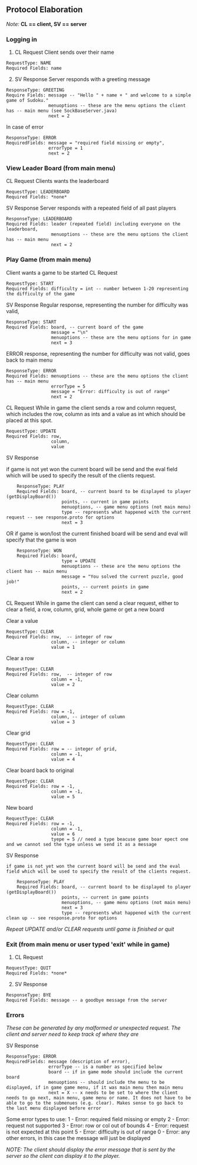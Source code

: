 ## Protocol Elaboration

*Note:* **CL == client, SV == server**

### Logging in
1) CL Request
   Client sends over their name
```
RequestType: NAME
Required Fields: name
```

2. SV Response
   Server responds with a greeting message
```
ResponseType: GREETING
Require Fields: message -- "Hello " + name + " and welcome to a simple game of Sudoku."
				menuoptions -- these are the menu options the client has -- main menu (see SockBaseServer.java)
				next = 2
```
In case of error
```
ResponseType: ERROR
RequiredFields: message = "required field missing or empty", 
                errorType = 1
                next = 2
```

### View Leader Board (from main menu)
CL Request
Clients wants the leaderboard
```
RequestType: LEADERBOARD
Required Fields: *none*
```
SV Response
Server responds with a repeated field of all past players
```
ResponseType: LEADERBOARD
Required Fields: leader (repeated field) including everyone on the leaderboard, 
				 menuoptions -- these are the menu options the client has -- main menu
				 next = 2
```
### Play Game (from main menu)
Client wants a game to be started
CL Request
```
RequestType: START
Required Fields: difficulty = int -- number between 1-20 representing the difficulty of the game
```

SV Response
Regular response, representing the number for difficulty was valid,
```
ResponseType: START
Required Fields: board, -- current board of the game
				 message = "\n"
				 menuoptions -- these are the menu options for in game
				 next = 3
```

ERROR response, representing the number for difficulty was not valid, goes back to main menu
```
ResponseType: ERROR
Required Fields: menuoptions -- these are the menu options the client has -- main menu
				 errorType = 5
				 message = "Error: difficulty is out of range"
				 next = 2
```

CL Request
While in game the client sends a row and column request, which includes the row, column as ints and a value as int which should be placed at this spot.
```
RequestType: UPDATE
Required Fields: row, 
				 column, 
				 value
```

SV Response

if game is not yet won the current board will be send and the eval field which will be used to specify the result of the clients request.
```
	ResponseType: PLAY
	Required Fields: board, -- current board to be displayed to player (getDisplayBoard())
					 points, -- current in game points
					 menuoptions, -- game menu options (not main menu) 
					 type -- represents what happened with the current request -- see response.proto for options
                     next = 3
 ```                    
OR if game is won/lost the current finished board will be send and eval will specify that the game is won
```
	ResponseType: WON
	Required Fields: board,
					 type = UPDATE
					 menuoptions -- these are the menu options the client has -- main menu
					 message = "You solved the current puzzle, good job!"
					 points, -- current points in game
					 next = 2
```

CL Request
While in game the client can send a clear request, either to clear a field, a row, column, grid, whole game or get a new board

Clear a value
```
RequestType: CLEAR
Required Fields: row,  -- integer of row
				 column, -- integer or column
				 value = 1
```

Clear a row
```
RequestType: CLEAR
Required Fields: row,  -- integer of row
				 column = -1,
				 value = 2
```

Clear column
```
RequestType: CLEAR
Required Fields: row = -1,
				 column, -- integer of column
				 value = 3
```

Clear grid
```
RequestType: CLEAR
Required Fields: row = -- integer of grid,
				 column = -1,
				 value = 4
```

Clear board back to original
```
RequestType: CLEAR
Required Fields: row = -1,
				 column = -1,
				 value = 5
```

New board
```
RequestType: CLEAR
Required Fields: row = -1,
				 column = -1,
				 value = 6
				 tyepe = 5 // need a type beacuse game boar epect one and we cannot sed the type unless we send it as a message
```

SV Response
```
if game is not yet won the current board will be send and the eval field which will be used to specify the result of the clients request.

	ResponseType: PLAY
	Required Fields: board, -- current board to be displayed to player (getDisplayBoard())
					 points, -- current in game points
					 menuoptions, -- game menu options (not main menu) 
					 next = 3
					 type -- represents what happened with the current clean up -- see response.proto for options
```
*Repeat UPDATE and/or CLEAR requests until game is finished or quit*

### Exit (from main menu or user typed 'exit' while in game)
1. CL Request
```
RequestType: QUIT
Required Fields: *none*
```
2. SV Response
```
ResponseType: BYE
Required Fields: message -- a goodbye message from the server
```

### Errors
*These can be generated by any malformed or unexpected request. The client and server need to keep track of where they are*

SV Response
```
ResponseType: ERROR
RequiredFields: message (description of error), 
				errorType -- is a number as specified below
				board -- if in game mode should include the current board
				menuoptions -- should include the menu to be displayed, if in game game menu, if it was main menu then main menu
                next = X -- x needs to be set to where the client needs to go next, main menu, game menu or name. It does not have to be able to go to the submenues (e.g. clear). Makes sense to go back to the last menu displayed before error
  ```
Some error types to use:
1 - Error: required field missing or empty
2 - Error: request not supported
3 - Error: row or col out of bounds
4 - Error: request is not expected at this point
5 - Error: difficulty is out of range
0 - Error: any other errors, in this case the message will just be displayed

*NOTE: The client should display the error message that is sent by the server so the client can display it to the player.*
